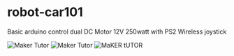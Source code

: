 # robot-car101
Basic arduino control dual DC Motor 12V 250watt with PS2 Wireless joystick

![Maker Tutor](https://1.bp.blogspot.com/-mjuuqwS56PM/X_wElPGUKBI/AAAAAAABk80/cT7He0xEcVwClmeyLAfljH3WRPUraDNdgCNcBGAsYHQ/w640-h360/2-motor-controller.png)
![Maker Tutor](https://1.bp.blogspot.com/-5d-OPLnZ0BU/X_wEktRi3lI/AAAAAAABk8w/iK1Mtp2-u5kCEvmNxZT86pcnRgQExRBeACNcBGAsYHQ/w640-h360/2-motor-controller---1.png)
![MaKER tUTOR](https://1.bp.blogspot.com/-g3cwrThoNc8/X_wEkmf-YLI/AAAAAAABk8s/b45RK9HUzlQqnRrzb7EfnSWBjE8oFVy6ACNcBGAsYHQ/w640-h360/2-motor-controller---2.png)
